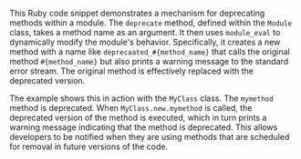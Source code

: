 This Ruby code snippet demonstrates a mechanism for deprecating methods within a module. The `deprecate` method, defined within the `Module` class, takes a method name as an argument. It then uses `module_eval` to dynamically modify the module's behavior. Specifically, it creates a new method with a name like `deprecaated_#{method_name}` that calls the original method `#{method_name}` but also prints a warning message to the standard error stream.  The original method is effectively replaced with the deprecated version.

The example shows this in action with the `MyClass` class. The `mymethod` method is deprecated. When `MyClass.new.mymethod` is called, the deprecated version of the method is executed, which in turn prints a warning message indicating that the method is deprecated. This allows developers to be notified when they are using methods that are scheduled for removal in future versions of the code.
